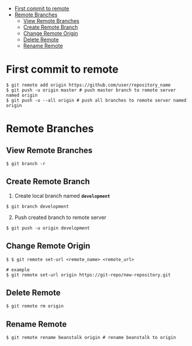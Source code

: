 * [First commit to remote](#first-commit-to-remote)
* [Remote Branches](#remote-branches)
  * [View Remote Branches](#view-remote-branches)
  * [Create Remote Branch](#create-remote-branch)
  * [Change Remote Origin](#change-remote-origin)
  * [Delete Remote](#delete-remote)
  * [Rename Remote](#rename-remote)
# First commit to remote
```shell
$ git remote add origin https://github.com/user/repository_name
$ git push -u origin master # push master branch to remote server named origin
$ git push -u --all origin # push all branches to remote server named origin
```
# Remote Branches
## View Remote Branches
```shell
$ git branch -r
```
## Create Remote Branch
1. Create local branch named **`development`**
```shell
$ git branch development
```
2. Push created branch to remote server
```shell
$ git push -u origin development
```

## Change Remote Origin
```shell
$ $ git remote set-url <remote_name> <remote_url>

# example
$ git remote set-url origin https://git-repo/new-repository.git
```

## Delete Remote
```shell
$ git remote rm origin
```

## Rename Remote
```shell
$ git remote rename beanstalk origin # rename beanstalk to origin
```
